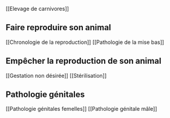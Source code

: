 
[[Elevage de carnivores]]

## Faire reproduire son animal
[[Chronologie de la reproduction]]
[[Pathologie de la mise bas]]

## Empêcher la reproduction de son animal
[[Gestation non désirée]]
[[Stérilisation]]

## Pathologie génitales
[[Pathologie génitales femelles]]
[[Pathologie génitale mâle]]
        
